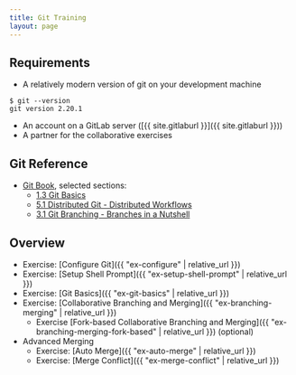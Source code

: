 ```yaml
---
title: Git Training
layout: page
---
```


## Requirements
  - A relatively modern version of git on your development machine
```terminal
$ git --version
git version 2.20.1
```
  - An account on a GitLab server ([{{ site.gitlaburl }}]({{ site.gitlaburl }}))
  - A partner for the collaborative exercises


## Git Reference

- [Git Book](https://git-scm.com/book/en/v2), selected sections:
  - [1.3 Git Basics](https://git-scm.com/book/en/v2/Getting-Started-Git-Basics)
  - [5.1 Distributed Git - Distributed Workflows](https://git-scm.com/book/en/v2/Distributed-Git-Distributed-Workflows)
  - [3.1 Git Branching - Branches in a Nutshell](https://git-scm.com/book/en/v2/Git-Branching-Branches-in-a-Nutshell)

## Overview
- Exercise: [Configure Git]({{ "ex-configure" | relative_url }})
- Exercise: [Setup Shell Prompt]({{ "ex-setup-shell-prompt" | relative_url }})
- Exercise: [Git Basics]({{ "ex-git-basics" | relative_url }})
- Exercise: [Collaborative Branching and Merging]({{ "ex-branching-merging" | relative_url }})
  - Exercise [Fork-based Collaborative Branching and Merging]({{ "ex-branching-merging-fork-based" | relative_url }}) (optional)
- Advanced Merging
  - Exercise: [Auto Merge]({{ "ex-auto-merge" | relative_url }})
  - Exercise: [Merge Conflict]({{ "ex-merge-conflict" | relative_url }})
